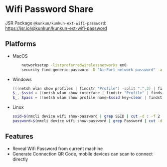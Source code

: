 # Wifi Password Share

JSR Package `@kunkun/kunkun-ext-wifi-password`: https://jsr.io/@kunkun/kunkun-ext-wifi-password

## Platforms

- MacOS
  ```bash
      networksetup -listpreferredwirelessnetworks en0
      security find-generic-password -D "AirPort network password" -a $SSID -w
  ```
- Windows
  ```powershell
  (((netsh wlan show profiles | findstr "Profile") -split ":",2) | findstr /v "Profile").trim(); # find all wifi ssid
  $_, $ssid = ((netsh wlan show interface | findstr "Profile" | findstr /v "mode") -split ":",2).trim(); # find current wifi ssid
  $_, $pass = ((netsh wlan show profile name=$ssid key=clear | findstr Key) -split ":").trim(); # find current wifi password
  ```
- Linux
  ```bash
  ssid=$(nmcli device wifi show-password | grep SSID | cut -d : -f 2 | xargs)
  password=$(nmcli device wifi show-password | grep Password | cut -d : -f 2 | xargs)
  ```

## Features

- Reveal Wifi Password from current machine
- Generate Connection QR Code, mobile devices can scan to connect directly
